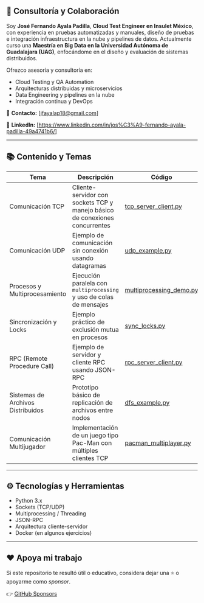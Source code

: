 ## 💼 Consultoría y Colaboración

Soy **José Fernando Ayala Padilla**, **Cloud Test Engineer en Insulet México**, con experiencia en pruebas automatizadas y manuales, diseño de pruebas e integración infraestructura en la nube y pipelines de datos.
Actualmente curso una **Maestría en Big Data en la Universidad Autónoma de Guadalajara (UAG)**, enfocándome en el diseño y evaluación de sistemas distribuidos.

Ofrezco asesoría y consultoría en:

- Cloud Testing y QA Automation
- Arquitecturas distribuidas y microservicios
- Data Engineering y pipelines en la nube
- Integración continua y DevOps

📧 **Contacto:** [jfayalap18@gmail.com]

🔗 **LinkedIn:** [https://www.linkedin.com/in/jos%C3%A9-fernando-ayala-padilla-49a4741b6/]

---


## 📚 Contenido y Temas

| Tema | Descripción | Código |
|------|--------------|--------|
| Comunicación TCP | Cliente-servidor con sockets TCP y manejo básico de conexiones concurrentes | [tcp_server_client.py](./tcp_server_client.py) |
| Comunicación UDP | Ejemplo de comunicación sin conexión usando datagramas | [udp_example.py](./udp_example.py) |
| Procesos y Multiprocesamiento | Ejecución paralela con `multiprocessing` y uso de colas de mensajes | [multiprocessing_demo.py](./multiprocessing_demo.py) |
| Sincronización y Locks | Ejemplo práctico de exclusión mutua en procesos | [sync_locks.py](./sync_locks.py) |
| RPC (Remote Procedure Call) | Ejemplo de servidor y cliente RPC usando JSON-RPC | [rpc_server_client.py](./rpc_server_client.py) |
| Sistemas de Archivos Distribuidos | Prototipo básico de replicación de archivos entre nodos | [dfs_example.py](./dfs_example.py) |
| Comunicación Multijugador | Implementación de un juego tipo Pac-Man con múltiples clientes TCP | [pacman_multiplayer.py](./pacman_multiplayer.py) |



---

## ⚙️ Tecnologías y Herramientas

- Python 3.x
- Sockets (TCP/UDP)
- Multiprocessing / Threading
- JSON-RPC
- Arquitectura cliente-servidor
- Docker (en algunos ejercicios)

---


## ❤️ Apoya mi trabajo

Si este repositorio te resultó útil o educativo, considera dejar una ⭐ o apoyarme como *sponsor*.

👉 [GitHub Sponsors](https://github.com/sponsors/jfayalapadilla)
